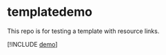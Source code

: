 # templatedemo

This repo is for testing a template with resource links.

[!INCLUDE [demo](demo.md)]
